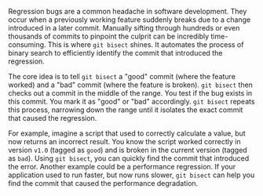 Regression bugs are a common headache in software development. They occur when a previously working feature suddenly breaks due to a change introduced in a later commit. Manually sifting through hundreds or even thousands of commits to pinpoint the culprit can be incredibly time-consuming. This is where `git bisect` shines. It automates the process of binary search to efficiently identify the commit that introduced the regression.

The core idea is to tell `git bisect` a "good" commit (where the feature worked) and a "bad" commit (where the feature is broken). `git bisect` then checks out a commit in the middle of the range. You test if the bug exists in this commit. You mark it as "good" or "bad" accordingly. `git bisect` repeats this process, narrowing down the range until it isolates the exact commit that caused the regression.

For example, imagine a script that used to correctly calculate a value, but now returns an incorrect result. You know the script worked correctly in version `v1.0` (tagged as `good`) and is broken in the current version (tagged as `bad`). Using `git bisect`, you can quickly find the commit that introduced the error. Another example could be a performance regression. If your application used to run faster, but now runs slower, `git bisect` can help you find the commit that caused the performance degradation.